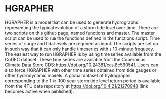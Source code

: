 # HGRAPHER

HGRAPHER is a model that can be used to generate hydrographs representing the typical evolution of a storm tide level over time. There are two scripts on this github page, named functions and master. The master script can be used to run the functions defined in the functions script. Time series of surge and tidal levels are required as input. The scripts are set up in such way that it can only handle timeseries with a 10-minute frequecy. The easiest way to run HGRAPHER is by using time series available from the CoDEC dataset. These time series are available from the Copernicus Climate Data Store CDS: https://doi.org/10.24381/cds.8c59054f. Users can also force HGRAPHER with other time series obtained from tide gauges or other hydrodynamic models. A global dataset of hydrographs corresponding to the 1-in-100 year storm tide level return period is available from the 4TU data repository at https://doi.org/10.4121/21270948 (link becomes active when published).
